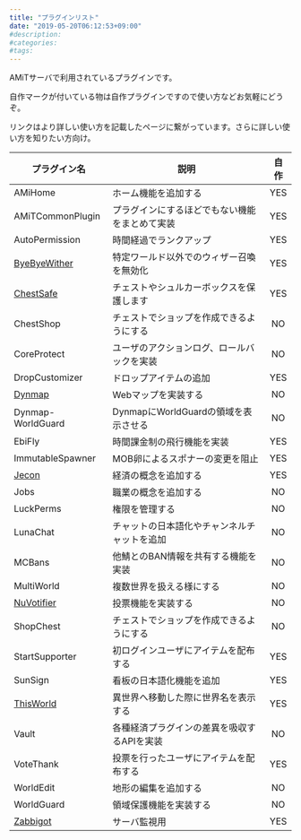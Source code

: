```yaml
---
title: "プラグインリスト"
date: "2019-05-20T06:12:53+09:00"
#description:
#categories:
#tags:
---
```

AMiTサーバで利用されているプラグインです。

自作マークが付いている物は自作プラグインですので使い方などお気軽にどうぞ。

リンクはより詳しい使い方を記載したページに繋がっています。さらに詳しい使い方を知りたい方向け。

|プラグイン名|説明|自作|
|------------|----|:--:|
|AMiHome|ホーム機能を追加する|YES|
|AMiTCommonPlugin|プラグインにするほどでもない機能をまとめて実装|YES|
|AutoPermission|時間経過でランクアップ|YES|
|[ByeByeWither](https://e-craft.io/bukkit/plugin/byebyewither/)|特定ワールド以外でのウィザー召喚を無効化|YES|
|[ChestSafe](https://e-craft.io/bukkit/plugin/chestsafe/)|チェストやシュルカーボックスを保護します|YES|
|ChestShop|チェストでショップを作成できるようにする|NO|
|CoreProtect|ユーザのアクションログ、ロールバックを実装|NO|
|DropCustomizer|ドロップアイテムの追加|YES|
|[Dynmap](https://e-craft.io/bukkit/plugin/dynmap/)|Webマップを実装する|NO|
|Dynmap-WorldGuard|DynmapにWorldGuardの領域を表示させる|NO|
|EbiFly|時間課金制の飛行機能を実装|YES|
|ImmutableSpawner|MOB卵によるスポナーの変更を阻止|YES|
|[Jecon](https://e-craft.io/bukkit/plugin/jecon/)|経済の概念を追加する|YES|
|Jobs|職業の概念を追加する|NO|
|LuckPerms|権限を管理する|NO|
|LunaChat|チャットの日本語化やチャンネルチャットを追加|NO|
|MCBans|他鯖とのBAN情報を共有する機能を実装|NO|
|MultiWorld|複数世界を扱える様にする|NO|
|[NuVotifier](https://e-craft.io/bukkit/plugin/nuvotifier/)|投票機能を実装する|NO|
|ShopChest|チェストでショップを作成できるようにする|NO|
|StartSupporter|初ログインユーザにアイテムを配布する|YES|
|SunSign|看板の日本語化機能を追加|YES|
|[ThisWorld](https://e-craft.io/bukkit/plugin/thisworld/)|異世界へ移動した際に世界名を表示する|YES|
|Vault|各種経済プラグインの差異を吸収するAPIを実装|NO|
|VoteThank|投票を行ったユーザにアイテムを配布する|YES|
|WorldEdit|地形の編集を追加する|NO|
|WorldGuard|領域保護機能を実装する|NO|
|[Zabbigot](https://e-craft.io/bukkit/plugin/zabbigot/)|サーバ監視用|YES|

<!--|WorldBorder|世界の移動距離に制限を掛ける|NO|-->
<!--|BuyBuyRegion|WorldGuard保護領域の売り買いを実装|YES|-->
